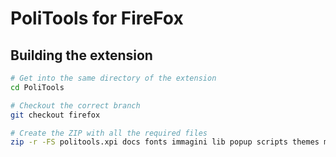 # PoliTools for FireFox

## Building the extension
```bash
# Get into the same directory of the extension
cd PoliTools

# Checkout the correct branch
git checkout firefox

# Create the ZIP with all the required files
zip -r -FS politools.xpi docs fonts immagini lib popup scripts themes manifest.json background.html background.js style.css
```